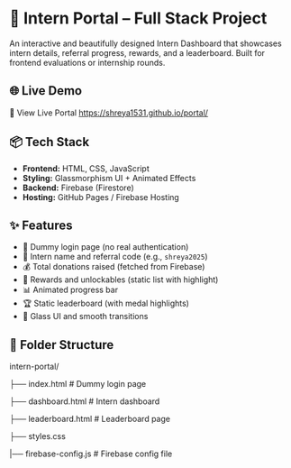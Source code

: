 # 🚀 Intern Portal – Full Stack Project

An interactive and beautifully designed Intern Dashboard that showcases intern details, referral progress, rewards, and a leaderboard. Built for frontend evaluations or internship rounds.

## 🌐 Live Demo

🔗 View Live Portal  https://shreya1531.github.io/portal/  

## 📦 Tech Stack

- **Frontend:** HTML, CSS, JavaScript  
- **Styling:** Glassmorphism UI + Animated Effects  
- **Backend:** Firebase (Firestore)  
- **Hosting:** GitHub Pages / Firebase Hosting  

## ✨ Features

- 🔐 Dummy login page (no real authentication)
- 🧑 Intern name and referral code (e.g., `shreya2025`)
- 💰 Total donations raised (fetched from Firebase)
- 🎁 Rewards and unlockables (static list with highlight)
- 📊 Animated progress bar
- 🏆 Static leaderboard (with medal highlights)
- 🎨 Glass UI and smooth transitions

## 📁 Folder Structure

intern-portal/


├── index.html # Dummy login page

├── dashboard.html # Intern dashboard

├── leaderboard.html # Leaderboard page

├── styles.css

|── firebase-config.js # Firebase config file


